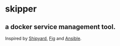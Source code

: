 # skipper
## a docker service management tool.

Inspired by [Shipyard](https://github.com/shipyard/shipyard), [Fig](https://github.com/orchardup/fig) and [Ansible](http://www.ansible.com/home).